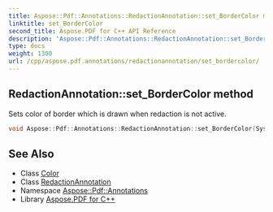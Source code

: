 ```yaml
---
title: Aspose::Pdf::Annotations::RedactionAnnotation::set_BorderColor method
linktitle: set_BorderColor
second_title: Aspose.PDF for C++ API Reference
description: 'Aspose::Pdf::Annotations::RedactionAnnotation::set_BorderColor method. Sets color of border which is drawn when redaction is not active in C++.'
type: docs
weight: 1300
url: /cpp/aspose.pdf.annotations/redactionannotation/set_bordercolor/
---
```

## RedactionAnnotation::set_BorderColor method


Sets color of border which is drawn when redaction is not active.

```cpp
void Aspose::Pdf::Annotations::RedactionAnnotation::set_BorderColor(System::SharedPtr<Aspose::Pdf::Color> value)
```

## See Also

* Class [Color](../../../aspose.pdf/color/)
* Class [RedactionAnnotation](../)
* Namespace [Aspose::Pdf::Annotations](../../)
* Library [Aspose.PDF for C++](../../../)
